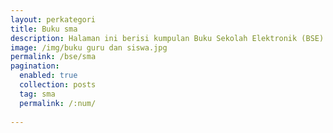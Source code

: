 ```yaml
---
layout: perkategori
title: Buku sma
description: Halaman ini berisi kumpulan Buku Sekolah Elektronik (BSE) Satuan Pendidikan Sekolah Menengah Atas (SMA) terdiri dari buku guru dan siswa
image: /img/buku guru dan siswa.jpg
permalink: /bse/sma
pagination: 
  enabled: true
  collection: posts
  tag: sma
  permalink: /:num/
  
---
```

